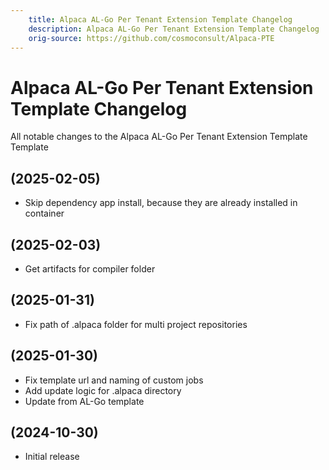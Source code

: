 ```yaml
---
    title: Alpaca AL-Go Per Tenant Extension Template Changelog
    description: Alpaca AL-Go Per Tenant Extension Template Changelog
    orig-source: https://github.com/cosmoconsult/Alpaca-PTE
---
```


# Alpaca AL-Go Per Tenant Extension Template Changelog

All notable changes to the Alpaca AL-Go Per Tenant Extension Template Template

## (2025-02-05)

- Skip dependency app install, because they are already installed in container

## (2025-02-03)

- Get artifacts for compiler folder

## (2025-01-31)

- Fix path of .alpaca folder for multi project repositories

## (2025-01-30)

- Fix template url and naming of custom jobs
- Add update logic for .alpaca directory
- Update from AL-Go template

## (2024-10-30)

- Initial release
